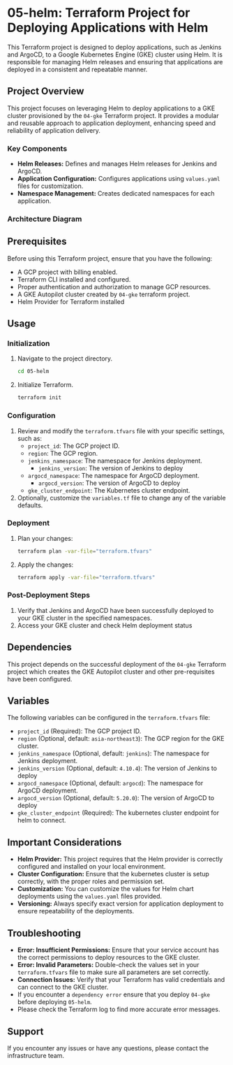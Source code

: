 # 05-helm: Terraform Project for Deploying Applications with Helm

This Terraform project is designed to deploy applications, such as Jenkins and ArgoCD, to a Google Kubernetes Engine (GKE) cluster using Helm. It is responsible for managing Helm releases and ensuring that applications are deployed in a consistent and repeatable manner.

## Project Overview

This project focuses on leveraging Helm to deploy applications to a GKE cluster provisioned by the `04-gke` Terraform project. It provides a modular and reusable approach to application deployment, enhancing speed and reliability of application delivery.

### Key Components

*   **Helm Releases:** Defines and manages Helm releases for Jenkins and ArgoCD.
*   **Application Configuration:** Configures applications using `values.yaml` files for customization.
*   **Namespace Management:** Creates dedicated namespaces for each application.

### Architecture Diagram

## Prerequisites

Before using this Terraform project, ensure that you have the following:

*   A GCP project with billing enabled.
*   Terraform CLI installed and configured.
*   Proper authentication and authorization to manage GCP resources.
*   A GKE Autopilot cluster created by `04-gke` terraform project.
*   Helm Provider for Terraform installed

## Usage

### Initialization

1.  Navigate to the project directory.
    ```bash
    cd 05-helm
    ```
2.  Initialize Terraform.
    ```bash
    terraform init
    ```

### Configuration

1.  Review and modify the `terraform.tfvars` file with your specific settings, such as:
    *   `project_id`: The GCP project ID.
    *   `region`: The GCP region.
    *   `jenkins_namespace`: The namespace for Jenkins deployment.
        * `jenkins_version`: The version of Jenkins to deploy
    *   `argocd_namespace`: The namespace for ArgoCD deployment.
        * `argocd_version`: The version of ArgoCD to deploy
    *  `gke_cluster_endpoint`: The Kubernetes cluster endpoint.
2.  Optionally, customize the `variables.tf` file to change any of the variable defaults.

### Deployment

1.  Plan your changes:
    ```bash
    terraform plan -var-file="terraform.tfvars"
    ```
2.  Apply the changes:
    ```bash
    terraform apply -var-file="terraform.tfvars"
    ```

### Post-Deployment Steps

1.  Verify that Jenkins and ArgoCD have been successfully deployed to your GKE cluster in the specified namespaces.
2. Access your GKE cluster and check Helm deployment status

## Dependencies

This project depends on the successful deployment of the `04-gke` Terraform project which creates the GKE Autopilot cluster and other pre-requisites have been configured.

## Variables

The following variables can be configured in the `terraform.tfvars` file:

*   `project_id` (Required): The GCP project ID.
*   `region` (Optional, default: `asia-northeast3`): The GCP region for the GKE cluster.
*   `jenkins_namespace` (Optional, default: `jenkins`): The namespace for Jenkins deployment.
 *    `jenkins_version` (Optional, default: `4.10.4`): The version of Jenkins to deploy
*   `argocd_namespace` (Optional, default: `argocd`): The namespace for ArgoCD deployment.
 *    `argocd_version` (Optional, default: `5.20.0`): The version of ArgoCD to deploy
 * `gke_cluster_endpoint` (Required): The kubernetes cluster endpoint for helm to connect.

## Important Considerations

*   **Helm Provider:** This project requires that the Helm provider is correctly configured and installed on your local environment.
*    **Cluster Configuration:** Ensure that the kubernetes cluster is setup correctly, with the proper roles and permission set.
*   **Customization:** You can customize the values for Helm chart deployments using the `values.yaml` files provided.
*   **Versioning:** Always specify exact version for application deployment to ensure repeatability of the deployments.

## Troubleshooting

*   **Error: Insufficient Permissions:** Ensure that your service account has the correct permissions to deploy resources to the GKE cluster.
*   **Error: Invalid Parameters:** Double-check the values set in your `terraform.tfvars` file to make sure all parameters are set correctly.
*   **Connection Issues:** Verify that your Terraform has valid credentials and can connect to the GKE cluster.
* If you encounter a `dependency error` ensure that you deploy `04-gke` before deploying `05-helm`.
* Please check the Terraform log to find more accurate error messages.

## Support

If you encounter any issues or have any questions, please contact the infrastructure team.
